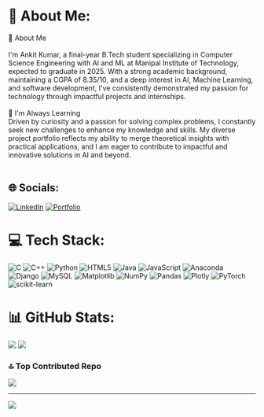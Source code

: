# 💫 About Me:
👋 About Me<br><br>I'm Ankit Kumar, a final-year B.Tech student specializing in Computer Science Engineering with AI and ML at Manipal Institute of Technology, expected to graduate in 2025. With a strong academic background, maintaining a CGPA of 8.35/10, and a deep interest in AI, Machine Learning, and software development, I've consistently demonstrated my passion for technology through impactful projects and internships.<br><br>🌱 I'm Always Learning<br>Driven by curiosity and a passion for solving complex problems, I constantly seek new challenges to enhance my knowledge and skills. My diverse project portfolio reflects my ability to merge theoretical insights with practical applications, and I am eager to contribute to impactful and innovative solutions in AI and beyond.<br><br>


## 🌐 Socials:
[![LinkedIn](https://img.shields.io/badge/LinkedIn-%230077B5.svg?logo=linkedin&logoColor=white)](https://www.linkedin.com/in/ankitk75/)
[![Portfolio](https://img.shields.io/badge/Portfolio-%23000000.svg?logo=vercel&logoColor=white)](https://www.ankitml.com) 


# 💻 Tech Stack:
![C](https://img.shields.io/badge/c-%2300599C.svg?style=for-the-badge&logo=c&logoColor=white) ![C++](https://img.shields.io/badge/c++-%2300599C.svg?style=for-the-badge&logo=c%2B%2B&logoColor=white) ![Python](https://img.shields.io/badge/python-3670A0?style=for-the-badge&logo=python&logoColor=ffdd54) ![HTML5](https://img.shields.io/badge/html5-%23E34F26.svg?style=for-the-badge&logo=html5&logoColor=white) ![Java](https://img.shields.io/badge/java-%23ED8B00.svg?style=for-the-badge&logo=openjdk&logoColor=white) ![JavaScript](https://img.shields.io/badge/javascript-%23323330.svg?style=for-the-badge&logo=javascript&logoColor=%23F7DF1E) ![Anaconda](https://img.shields.io/badge/Anaconda-%2344A833.svg?style=for-the-badge&logo=anaconda&logoColor=white) ![Django](https://img.shields.io/badge/django-%23092E20.svg?style=for-the-badge&logo=django&logoColor=white) ![MySQL](https://img.shields.io/badge/mysql-4479A1.svg?style=for-the-badge&logo=mysql&logoColor=white) ![Matplotlib](https://img.shields.io/badge/Matplotlib-%23ffffff.svg?style=for-the-badge&logo=Matplotlib&logoColor=black) ![NumPy](https://img.shields.io/badge/numpy-%23013243.svg?style=for-the-badge&logo=numpy&logoColor=white) ![Pandas](https://img.shields.io/badge/pandas-%23150458.svg?style=for-the-badge&logo=pandas&logoColor=white) ![Plotly](https://img.shields.io/badge/Plotly-%233F4F75.svg?style=for-the-badge&logo=plotly&logoColor=white) ![PyTorch](https://img.shields.io/badge/PyTorch-%23EE4C2C.svg?style=for-the-badge&logo=PyTorch&logoColor=white) ![scikit-learn](https://img.shields.io/badge/scikit--learn-%23F7931E.svg?style=for-the-badge&logo=scikit-learn&logoColor=white)
# 📊 GitHub Stats:
![](https://github-readme-stats.vercel.app/api?username=ankitk75&theme=dark&hide_border=false&include_all_commits=true&count_private=true)
![](https://github-readme-streak-stats.herokuapp.com/?user=ankitk75&theme=dark&hide_border=false)<br/>

### 🔝 Top Contributed Repo
![](https://github-contributor-stats.vercel.app/api?username=ankitk75&limit=5&theme=dark&combine_all_yearly_contributions=true)

---
[![](https://visitcount.itsvg.in/api?id=ankitk75&icon=0&color=0)](https://visitcount.itsvg.in)
